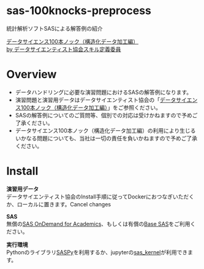 # sas-100knocks-preprocess

統計解析ソフトSASによる解答例の紹介

[データサイエンス100本ノック（構造化データ加工編）<br>
  by データサイエンティスト協会スキル定義委員](https://github.com/The-Japan-DataScientist-Society/100knocks-preprocess)

# Overview
- データハンドリングに必要な演習問題におけるSASの解答例になります。
- 演習問題と演習用データはデータサイエンティスト協会の「[データサイエンス100本ノック（構造化データ加工編）](https://github.com/The-Japan-DataScientist-Society/100knocks-preprocess/tree/master/docker/work/data)」をご参照ください。
- SASの解答例についてのご質問等、個別での対応は受けかねますので予めご了承ください。
- データサイエンス100本ノック（構造化データ加工編）の利用により生じるいかなる問題についても、当社は一切の責任を負いかねますので予めご了承ください。

# Install

__演習用データ__  
  データサイエンティスト協会のInstall手順に従ってDockerにおつなぎいただくか、ローカルに置きます。Cancel changes
  
__SAS__  
  無償の[SAS OnDemand for Academics](https://support.sas.com/ondemand/saspy.html)、もしくは有償の[Base SAS](https://www.sas.com/ja_jp/software/base-sas.html)をご利用ください。
  
__実行環境__  
  Pythonのライブラリ[SASPy](https://github.com/sassoftware/saspy-examples)を利用するか、jupyterの[sas_kernel](https://github.com/sassoftware/sas_kernel)が利用できます。
